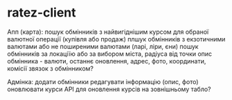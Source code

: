 # ratez-client

Апп (карта):
пошук обмінників з найвигіднішим курсом для обраної валютної операції (купівля або продаж)
плшук обмінників з екзотичними валютами або не поширеними валютами (ларі, ліри, єни)
пошук обмінників за локаціїю або за вибором міста, радіуса від точки
опис обмінника - валюти, останнє оновлення, адрес, фото, координати, комісії
звязок з обмінником?

Адмінка:
додати обмінники
редагувати інформацію (опис, фото)
оновлювати курси
API для оновлення курсів на зовнішньому табло?